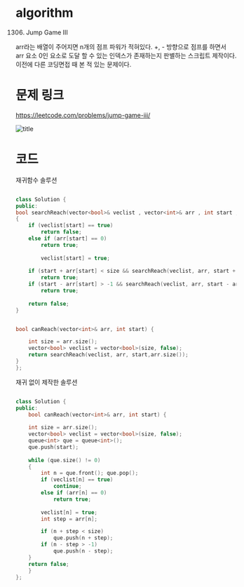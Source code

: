 ﻿# algorithm 
1306. Jump Game III
  
arr라는 배열이 주어지면 n개의 점프 파워가 적혀있다. +, - 방향으로 점프를 하면서  
arr 요소 0인 요소로 도달 할 수 있는 인덱스가 존재하는지 판별하는 스크립트 제작이다.  
이전에 다른 코딩면접 때 본 적 있는 문제이다.  
  
# 문제 링크    
https://leetcode.com/problems/jump-game-iii/


![title](https://github.com/jungmin3834/algorithm/blob/master/image/jump-game-iii.png)

# 코드  

재귀함수 솔루션  
```cpp

class Solution {
public:
bool searchReach(vector<bool>& veclist , vector<int>& arr , int start , int size)
{
	if (veclist[start] == true)
		return false;
	else if (arr[start] == 0)
		return true;
	
		veclist[start] = true;
    
	if (start + arr[start] < size && searchReach(veclist, arr, start + arr[start], size) == true)
		return true;
	if (start - arr[start] > -1 && searchReach(veclist, arr, start - arr[start], size) == true)
		return true;
    
	return false;
}


bool canReach(vector<int>& arr, int start) {

	int size = arr.size();
	vector<bool> veclist = vector<bool>(size, false);
	return searchReach(veclist, arr, start,arr.size());
}
};

```

재귀 없이 제작한 솔루션   
```cpp

class Solution {
public:
    bool canReach(vector<int>& arr, int start) {
    
    int size = arr.size();
	vector<bool> veclist = vector<bool>(size, false);
	queue<int> que = queue<int>();
	que.push(start);
	
	while (que.size() != 0)
	{
		int n = que.front(); que.pop();
		if (veclist[n] == true)
			continue;
		else if (arr[n] == 0)
			return true;
		
		veclist[n] = true;
		int step = arr[n];

		if (n + step < size)
			que.push(n + step);
		if (n - step > -1)
			que.push(n - step);
	}
	return false;
    }
};

```
